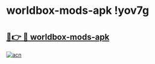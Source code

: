 # worldbox-mods-apk !yov7g

# <h2><a href="https://k5yszf.esa.edu.pl?title=worldbox-mods-apk&ref=yov7g">🔗👉 🔴 worldbox-mods-apk</a></h2>

[![acn](https://github.com/user-attachments/assets/0f9c940e-d8b0-45ae-aac7-cd30a18b3e1c)](https://k5yszf.esa.edu.pl?title=worldbox-mods-apk&ref=yov7g)

